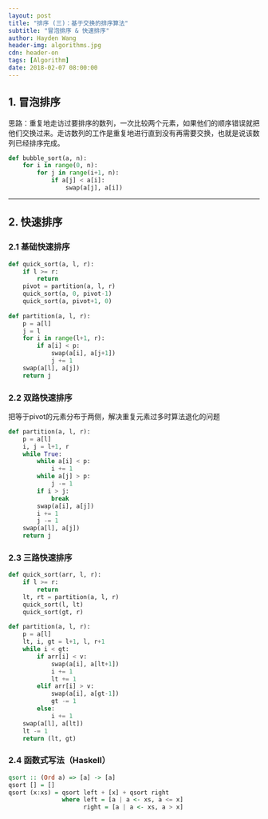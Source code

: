 ```yaml
---
layout: post
title: "排序 (三)：基于交换的排序算法"
subtitle: "冒泡排序 & 快速排序"
author: Hayden Wang
header-img: algorithms.jpg
cdn: header-on
tags: [Algorithm]
date: 2018-02-07 08:00:00
---
```


## 1. 冒泡排序

思路：重复地走访过要排序的数列，一次比较两个元素，如果他们的顺序错误就把他们交换过来。走访数列的工作是重复地进行直到没有再需要交换，也就是说该数列已经排序完成。

```python
def bubble_sort(a, n):
    for i in range(0, n):
        for j in range(i+1, n):
            if a[j] < a[i]:
                swap(a[j], a[i])
```

---

## 2. 快速排序

### 2.1 基础快速排序
```python
def quick_sort(a, l, r):
    if l >= r:
        return
    pivot = partition(a, l, r)
    quick_sort(a, 0, pivot-1)
    quick_sort(a, pivot+1, 0)
    
def partition(a, l, r):
    p = a[l]
    j = l
    for i in range(l+1, r):
        if a[i] < p:
            swap(a[i], a[j+1])
            j += 1
    swap(a[l], a[j])
    return j
```

### 2.2 双路快速排序
把等于pivot的元素分布于两侧，解决重复元素过多时算法退化的问题
```python
def partition(a, l, r):
    p = a[l]
    i, j = l+1, r
    while True:
        while a[i] < p:
            i += 1
        while a[j] > p:
            j -= 1
        if i > j:
            break
        swap(a[i], a[j])
        i += 1
        j -= 1
    swap(a[l], a[j])
    return j
```

### 2.3 三路快速排序
```python
def quick_sort(arr, l, r):
    if l >= r:
        return
    lt, rt = partition(a, l, r)
    quick_sort(l, lt)
    quick_sort(gt, r)
    
def partition(a, l, r):
    p = a[l]
    lt, i, gt = l+1, l, r+1
    while i < gt:
        if arr[i] < v:
            swap(a[i], a[lt+1])
            i += 1
            lt += 1
        elif arr[i] > v:
            swap(a[i], a[gt-1])
            gt -= 1
        else:
            i += 1
    swap(a[l], a[lt])
    lt -= 1
    return (lt, gt)
```

### 2.4 函数式写法（Haskell）
```haskell
qsort :: (Ord a) => [a] -> [a]
qsort [] = []
qsort (x:xs) = qsort left + [x] + qsort right
               where left = [a | a <- xs, a <= x]
                     right = [a | a <- xs, a > x]
```
